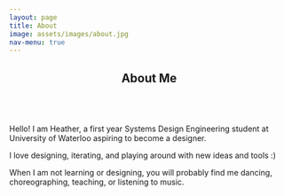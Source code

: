 ```yaml
---
layout: page
title: About
image: assets/images/about.jpg
nav-menu: true
---
```


<!-- Main -->
<div id="main" class="alt">

<!-- One -->
<section id="one">
	<div class="inner">
		<header class="major">
			<h1>About Me</h1>
		</header>

<!-- Content -->
<div class="row">
	<div class="6u 12u$(small)">
		<span class="image fit"><img src="{% link assets/images/me.png %}" alt="" /></span>
	</div>
	<div class="6u$ 12u$(small)">
		<p><span class="image left"><img src="{% link assets/images/me.png %}" alt="" /></span>Hello! I am Heather, a first year Systems Design Engineering student at University of Waterloo aspiring to become a designer.</p>
		<p>I love designing, iterating, and playing around with new ideas and tools :)</p>
		<p>When I am not learning or designing, you will probably find me dancing, choreographing, teaching, or listening to music.</p>
	</div>
